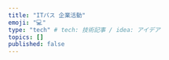 ```yaml
---
title: "ITパス 企業活動"
emoji: "💻"
type: "tech" # tech: 技術記事 / idea: アイデア
topics: []
published: false
---
```

